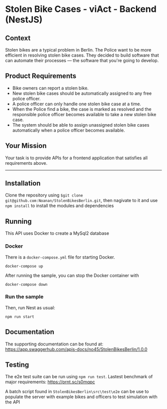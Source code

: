# Stolen Bike Cases - viAct - Backend (NestJS)
## Context
Stolen bikes are a typical problem in Berlin. The Police want to be more efficient in resolving stolen bike cases. They decided to build software that can automate their processes — the software that you're going to develop.
## Product Requirements
* Bike owners can report a stolen bike.
* New stolen bike cases should be automatically assigned to any free police officer. 
* A police officer can only handle one stolen bike case at a time.
* When the Police find a bike, the case is marked as resolved and the responsible police officer becomes available to take a new stolen bike case.
* The system should be able to assign unassigned stolen bike cases automatically when a police officer becomes available.
## Your Mission
Your task is to provide APIs for a frontend application that satisfies all requirements above.


---


## Installation

Clone the repository using `$git clone git@github.com:Noanan/StolenBikesBerlin.git`, then nagivate to it and use `npm install` to install the modules and dependencies

## Running
This API uses Docker to create a MySql2 database 

### Docker

There is a `docker-compose.yml` file for starting Docker.

`docker-compose up`

After running the sample, you can stop the Docker container with

`docker-compose down`

### Run the sample

Then, run Nest as usual:

`npm run start`

## Documentation

The supporting documentation can be found at: https://app.swaggerhub.com/apis-docs/no45/StolenBikesBerlin/1.0.0

## Testing

The e2e test suite can be run using `npm run test`. Lastest benchmark of major requirements: https://prnt.sc/s0mqpc

A batch script found in `StolenBikesBerlin\src\test\e2e` can be use to populate the server with example bikes and officers to test simulation with the API

